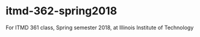 # itmd-362-spring2018
For ITMD 361 class, Spring semester 2018, at Illinois Institute of Technology
